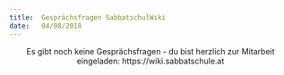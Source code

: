 ```yaml
---
title:  Gesprächsfragen SabbatschulWiki
date:   04/08/2018
---
```


<center>Es gibt noch keine Gesprächsfragen - du bist herzlich zur Mitarbeit eingeladen: https://wiki.sabbatschule.at</center>